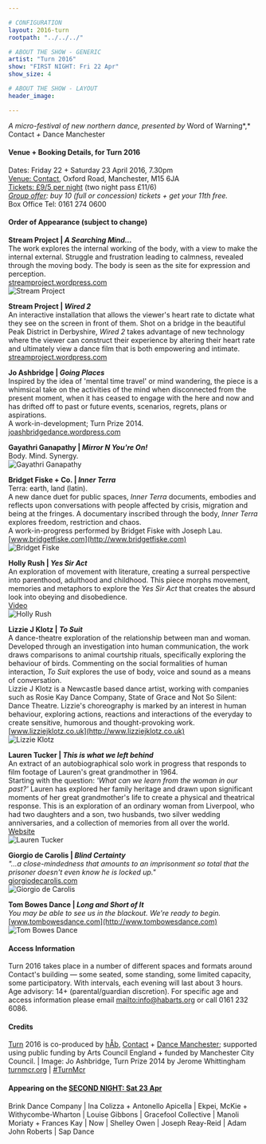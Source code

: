 ```yaml
---

# CONFIGURATION
layout: 2016-turn
rootpath: "../../../"

# ABOUT THE SHOW - GENERIC
artist: "Turn 2016"
show: "FIRST NIGHT: Fri 22 Apr"
show_size: 4

# ABOUT THE SHOW - LAYOUT
header_image:

---
```

*A micro-festival of new northern dance, presented by* Word of Warning*,* Contact *+* Dance Manchester
        
#### Venue + Booking Details, for Turn 2016              
Dates: Friday 22 + Saturday 23 April 2016, 7.30pm       
<a href="http://contactmcr.com/visit/getting-here" target="_blank">Venue: Contact</a>, Oxford Road, Manchester, M15 6JA         
<a href="http://contactmcr.com/whats-on/47093-turn-2016/booking" target="_blank">Tickets: £9/5 per night</a> (two night pass £11/6)        
*<a href="http://www.contactmcr.com/ticketoffers" target="_blank">Group offer</a>: buy 10 (full or concession) tickets + get your 11th free.*        
Box Office Tel: 0161 274 0600                
                  
#### Order of Appearance (subject to change)           
**Stream Project | *A Searching Mind…***    
The work explores the internal working of the body, with a view to make the internal external. Struggle and frustration leading to calmness, revealed through the moving body. The body is seen as the site for expression and perception.    
[streamproject.wordpress.com](http://streamproject.wordpress.com)    
![Stream Project](stream.jpg)    
 
**Stream Project | *Wired 2***   
An interactive installation that allows the viewer's heart rate to dictate what they see on the screen in front of them. Shot on a bridge in the beautiful Peak District in Derbyshire, *Wired 2* takes advantage of new technology where the viewer can construct their experience by altering their heart rate and ultimately view a dance film that is both empowering and intimate.    
[streamproject.wordpress.com](http://streamproject.wordpress.com)    
   
**Jo Ashbridge | *Going Places***                      
Inspired by the idea of 'mental time travel' or mind wandering, the piece is a whimsical take on the activities of the mind when disconnected from the present moment, when it has ceased to engage with the here and now and has drifted off to past or future events, scenarios, regrets, plans or aspirations.     
A work-in-development; Turn Prize 2014.    
[joashbridgedance.wordpress.com](http:/joashbridgedance.wordpress.com)    

**Gayathri Ganapathy | *Mirror N You're On!***                     
Body. Mind. Synergy.    
![Gayathri Ganapathy](gganapathy.jpg)      
    	
**Bridget Fiske + Co. | *Inner Terra***    
Terra: earth, land (latin).         
A new dance duet for public spaces, *Inner Terra* documents, embodies and reflects upon conversations with people affected by crisis, migration and being at the fringes. A documentary inscribed through the body, *Inner Terra* explores freedom, restriction and chaos.          
A work-in-progress performed by Bridget Fiske with Joseph Lau.      
[www.bridgetfiske.com](http://www.bridgetfiske.com)     
![Bridget Fiske](fiskebylau3.jpg)     

**Holly Rush | *Yes Sir Act***      
An exploration of movement with literature, creating a surreal perspective into parenthood, adulthood and childhood. This piece morphs movement, memories and metaphors to explore the *Yes Sir Act* that creates the absurd look into obeying and disobedience.       
[Video](http://www.youtube.com/channel/UC3OVEE66Ebd22OmwVTCsl0A)      
![Holly Rush](Holly-Rush.jpg)    

**Lizzie J Klotz | *To Suit***    
A dance-theatre exploration of the relationship between man and woman. Developed through an investigation into human communication, the work draws comparisons to animal courtship rituals, specifically exploring the behaviour of birds. Commenting on the social formalities of human interaction, *To Suit* explores the use of body, voice and sound as a means of conversation.          
Lizzie J Klotz is a Newcastle based dance artist, working with companies such as Rosie Kay Dance Company, State of Grace and Not So Silent: Dance Theatre. Lizzie's choreography is marked by an interest in human behaviour, exploring actions, reactions and interactions of the everyday to create sensitive, humorous and thought-provoking work.        
[www.lizziejklotz.co.uk](http://www.lizziejklotz.co.uk)       
![Lizzie Klotz](Lizzie-Klotz.jpg)      
       
**Lauren Tucker | *This is what we left behind***    
An extract of an autobiographical solo work in progress that responds to film footage of Lauren's great grandmother in 1964.       
Starting with the question: *'What can we learn from the woman in our past?'* Lauren has explored her family heritage and drawn upon significant moments of her great grandmother's life to create a physical and theatrical response. This is an exploration of an ordinary woman from Liverpool, who had two daughters and a son, two husbands, two silver wedding anniversaries, and a collection of memories from all over the world.        
[Website](http://letucker6.wix.com/laurentuckerdance#!about/c2414)       
![Lauren Tucker](lauren_tucker.jpg)      
         
**Giorgio de Carolis | *Blind Certainty***    
*"…a close-mindedness that amounts to an imprisonment so total that the prisoner doesn't even know he is locked up."*    
[giorgiodecarolis.com](http://giorgiodecarolis.com)       
![Giorgio de Carolis](Giorgio.jpg)       
          
**Tom Bowes Dance | *Long and Short of It***    
*You may be able to see us in the blackout. We're ready to begin.*      
[www.tombowesdance.com](http://www.tombowesdance.com)      
![Tom Bowes Dance](Tom-Bowes.jpg)       
              
#### Access Information      
Turn 2016 takes place in a number of different spaces and formats around Contact's building — some seated, some standing, some limited capacity, some participatory. With intervals, each evening will last about 3 hours.<br>Age advisory: 14+ (parental/guardian discretion). For specific age and access information please email <mailto:info@habarts.org> or call 0161 232 6086.            
       
#### Credits         
[Turn](/hab/turn) 2016 is co-produced by [hÅb](/hab), <a href="http://contactmcr.com" target="_blank">Contact</a> + <a href="http://www.digm.org" target="_blank">Dance Manchester</a>; supported using public funding by Arts Council England + funded by Manchester City Council. | Image: Jo Ashbridge, Turn Prize 2014 by Jerome Whittingham          
<a href="http://turnmcr.org" target="_blank">turnmcr.org</a> | <a href="http://twitter.com/hashtag/TurnMcr" target="_blank">#TurnMcr</a>          
         
#### Appearing on the [SECOND NIGHT: Sat 23 Apr](/current/2016-turn/sat)          
Brink Dance Company | Ina Colizza + Antonello Apicella | Ekpei, McKie + Withycombe-Wharton | Louise Gibbons | Gracefool Collective | Manoli Moriaty + Frances Kay | Now | Shelley Owen | Joseph Reay-Reid | Adam John Roberts | Sap Dance
